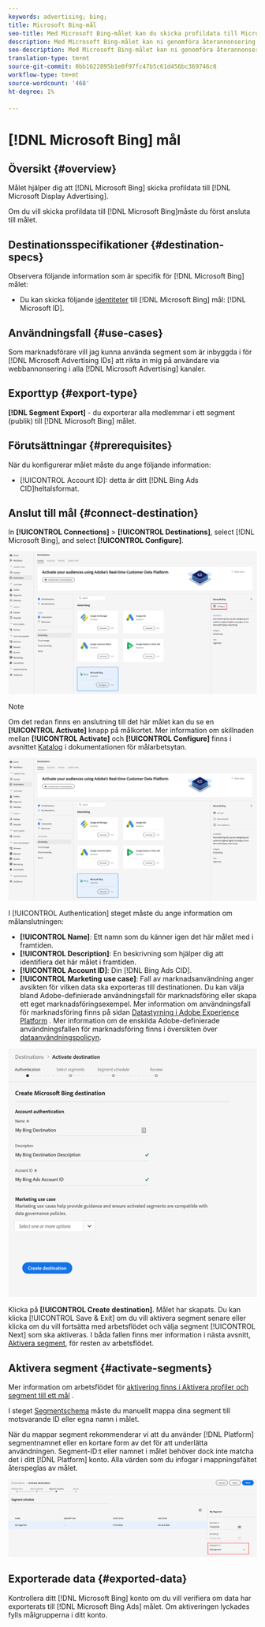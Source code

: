 ```yaml
---
keywords: advertising; bing;
title: Microsoft Bing-mål
seo-title: Med Microsoft Bing-målet kan du skicka profildata till Microsoft Display Advertising.
description: Med Microsoft Bing-målet kan ni genomföra återannonsering och målgruppsanpassade digitala kampanjer i Microsoft Display Advertising.
seo-description: Med Microsoft Bing-målet kan ni genomföra återannonsering och målgruppsanpassade digitala kampanjer i Microsoft Display Advertising.
translation-type: tm+mt
source-git-commit: 0bb1622895b1e0f97fc47b5c61d456bc369746c8
workflow-type: tm+mt
source-wordcount: '468'
ht-degree: 1%

---
```



# [!DNL Microsoft Bing] mål

## Översikt {#overview}

Målet hjälper dig att [!DNL Microsoft Bing] skicka profildata till [!DNL Microsoft Display Advertising].

Om du vill skicka profildata till [!DNL Microsoft Bing]måste du först ansluta till målet.

## Destinationsspecifikationer {#destination-specs}

Observera följande information som är specifik för [!DNL Microsoft Bing] målet:

* Du kan skicka följande [identiteter](../../../identity-service/namespaces.md) till [!DNL Microsoft Bing] mål: [!DNL Microsoft ID].

## Användningsfall {#use-cases}

Som marknadsförare vill jag kunna använda segment som är inbyggda i för [!DNL Microsoft Advertising IDs] att rikta in mig på användare via webbannonsering i alla [!DNL Microsoft Advertising] kanaler.

## Exporttyp {#export-type}

**[!DNL Segment Export]** - du exporterar alla medlemmar i ett segment (publik) till [!DNL Microsoft Bing] målet.

## Förutsättningar {#prerequisites}

När du konfigurerar målet måste du ange följande information:

* [!UICONTROL Account ID]: detta är ditt [!DNL Bing Ads CID]heltalsformat.

## Anslut till mål {#connect-destination}

In **[!UICONTROL Connections]** > **[!UICONTROL Destinations]**, select [!DNL Microsoft Bing], and select **[!UICONTROL Configure]**.

![Konfigurera Microsoft Bing-mål](../../assets/catalog/advertising/bing/configure.png)

>[!NOTE]
>
>Om det redan finns en anslutning till det här målet kan du se en **[!UICONTROL Activate]** knapp på målkortet. Mer information om skillnaden mellan **[!UICONTROL Activate]** och **[!UICONTROL Configure]** finns i avsnittet [Katalog](../../ui/destinations-workspace.md#catalog) i dokumentationen för målarbetsytan.
>
>![Aktivera Microsoft Bing-mål](../../assets/catalog/advertising/bing/activate.png)

I [!UICONTROL Authentication] steget måste du ange information om målanslutningen:

* **[!UICONTROL Name]**: Ett namn som du känner igen det här målet med i framtiden.
* **[!UICONTROL Description]**: En beskrivning som hjälper dig att identifiera det här målet i framtiden.
* **[!UICONTROL Account ID]**: Din [!DNL Bing Ads CID].
* **[!UICONTROL Marketing use case]**: Fall av marknadsanvändning anger avsikten för vilken data ska exporteras till destinationen. Du kan välja bland Adobe-definierade användningsfall för marknadsföring eller skapa ett eget marknadsföringsexempel. Mer information om användningsfall för marknadsföring finns på sidan [Datastyrning i Adobe Experience Platform](../../../rtcdp/privacy/data-governance-overview.md#destinations) . Mer information om de enskilda Adobe-definierade användningsfallen för marknadsföring finns i översikten över [dataanvändningspolicyn](../../../data-governance/policies/overview.md#core-actions).

![Autentisering av Microsoft Bing-mål](../../assets/catalog/advertising/bing/authentication.png)

Klicka på **[!UICONTROL Create destination]**. Målet har skapats. Du kan klicka [!UICONTROL Save & Exit] om du vill aktivera segment senare eller klicka om du vill fortsätta med arbetsflödet och välja segment [!UICONTROL Next] som ska aktiveras. I båda fallen finns mer information i nästa avsnitt, [Aktivera segment](#activate-segments), för resten av arbetsflödet.

## Aktivera segment {#activate-segments}

Mer information om arbetsflödet för [aktivering finns i Aktivera profiler och segment till ett mål](../../ui/activate-destinations.md#select-attributes) .

I steget [Segmentschema](../../ui/activate-destinations.md#segment-schedule) måste du manuellt mappa dina segment till motsvarande ID eller egna namn i målet.

När du mappar segment rekommenderar vi att du använder [!DNL Platform] segmentnamnet eller en kortare form av det för att underlätta användningen. Segment-ID:t eller namnet i målet behöver dock inte matcha det i ditt [!DNL Platform] konto. Alla värden som du infogar i mappningsfältet återspeglas av målet.

![Segmentmappnings-ID](../../assets/common/segment-mapping-id.png)

## Exporterade data {#exported-data}

Kontrollera ditt [!DNL Microsoft Bing] konto om du vill verifiera om data har exporterats till [!DNL Microsoft Bing Ads] målet. Om aktiveringen lyckades fylls målgrupperna i ditt konto.